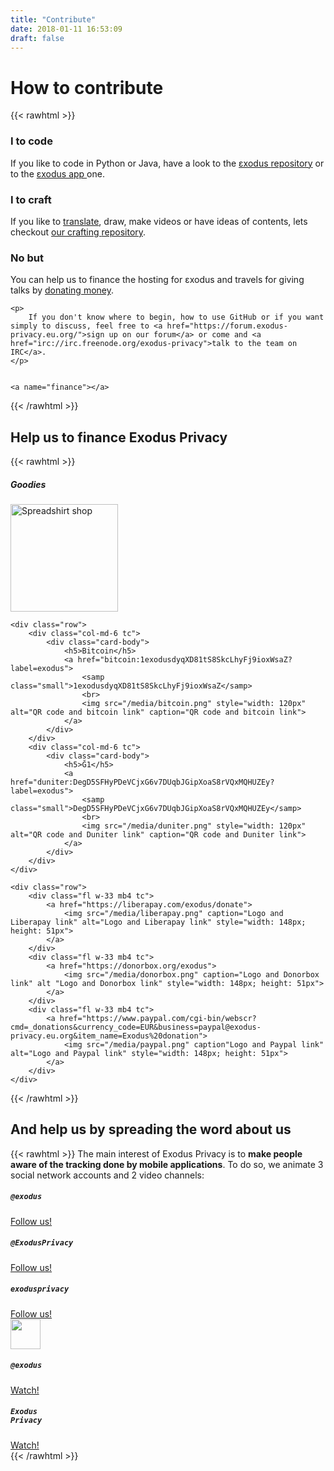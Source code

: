 ```yaml
---
title: "Contribute"
date: 2018-01-11 16:53:09
draft: false
---
```

# How to contribute

{{< rawhtml >}}
    <div class="row">
        <div class="fl-ns w-third-ns text-center">
            <div class="card-body">
                <h3 class="card-title">
                    I <i class="fas fa-heart"></i> to code
                </h3>
                <p class="card-text">
                    If you like to code in Python or Java, have a look to the <a href="https://github.com/exodus-privacy/exodus">εxodus <i class="fab fa-github text-primary"></i> repository</a> or to the <a href="https://github.com/Exodus-Privacy/exodus-android-app">εxodus app <i class="fab fa-github text-primary"></i></a> one.
                </p>
            </div>
        </div>
        <div class="fl-ns w-third-ns text-center">
            <div class="card-body">
                <h3 class="card-title">
                    I <i class="far fa-heart text-primary"></i> to craft
                </h3>
                <p class="card-text">
                    If you like to <a href="https://crwd.in/exodus-privacy">translate</a>, draw, make videos or have ideas of contents, lets checkout <a href="https://github.com/exodus-privacy/anim-com">our crafting <i class="fab fa-github text-primary"></i> repository</a>.
                </p>
            </div>
        </div>
        <div class="fl-ns w-third-ns text-center">
            <div class="card-body">
                <h3 class="card-title">
                    No <i class="far fa-clock text-primary"></i> but <i class="fas fa-dollar-sign text-primary"></i>
                </h3>
                <p class="card-text">
                    You can help us to finance the hosting for εxodus and travels for giving talks by <a href="#finance">donating money</a>.
                </p>
            </div>
        </div>
    </div>

    <p>
        If you don't know where to begin, how to use GitHub or if you want simply to discuss, feel free to <a href="https://forum.exodus-privacy.eu.org/">sign up on our forum</a> or come and <a href="irc://irc.freenode.org/exodus-privacy">talk to the team on IRC</a>.
    </p>


    <a name="finance"></a>

{{< /rawhtml >}}

## Help us to finance Exodus Privacy

{{< rawhtml >}}
    <div class="row">
        <div class="col-md-12 text-center">
            <div class="card-body">
                <h5>Goodies</h5>
                <a href="https://shop.spreadshirt.fr/exodus-privacy/all">
                    <img src="/media/sweatEP.jpg" caption="our spreadshirt shop" alt="Spreadshirt shop" style="width: 172px; height: 172px">
                </a>
            </div>
        </div>
    </div>

    <div class="row">
        <div class="col-md-6 tc">
            <div class="card-body">
                <h5>Bitcoin</h5>
                <a href="bitcoin:1exodusdyqXD81tS8SkcLhyFj9ioxWsaZ?label=exodus">
                    <samp class="small">1exodusdyqXD81tS8SkcLhyFj9ioxWsaZ</samp>
                    <br>
                    <img src="/media/bitcoin.png" style="width: 120px" alt="QR code and bitcoin link" caption="QR code and bitcoin link">
                </a>
            </div>
        </div>
        <div class="col-md-6 tc">
            <div class="card-body">
                <h5>Ğ1</h5>
                <a href="duniter:DegD5SFHyPDeVCjxG6v7DUqbJGipXoaS8rVQxMQHUZEy?label=exodus">
                    <samp class="small">DegD5SFHyPDeVCjxG6v7DUqbJGipXoaS8rVQxMQHUZEy</samp>
                    <br>
                    <img src="/media/duniter.png" style="width: 120px" alt="QR code and Duniter link" caption="QR code and Duniter link">
                </a>
            </div>
        </div>
    </div>

    <div class="row">
        <div class="fl w-33 mb4 tc">
            <a href="https://liberapay.com/exodus/donate">
                <img src="/media/liberapay.png" caption="Logo and Liberapay link" alt="Logo and Liberapay link" style="width: 148px; height: 51px">
            </a>
        </div>
        <div class="fl w-33 mb4 tc">
            <a href="https://donorbox.org/exodus">
                <img src="/media/donorbox.png" caption="Logo and Donorbox link" alt "Logo and Donorbox link" style="width: 148px; height: 51px">
            </a>
        </div>
        <div class="fl w-33 mb4 tc">
            <a href="https://www.paypal.com/cgi-bin/webscr?cmd=_donations&currency_code=EUR&business=paypal@exodus-privacy.eu.org&item_name=Exodus%20donation">
                <img src="/media/paypal.png" caption"Logo and Paypal link" alt="Logo and Paypal link" style="width: 148px; height: 51px">
            </a>
        </div>
    </div>

{{< /rawhtml >}}

## And help us by spreading the word about us

{{< rawhtml >}}
    The main interest of Exodus Privacy is to <b>make people aware of the tracking done by mobile applications</b>. To do so, we animate 3 social network accounts and 2 video channels:
    <div class="row">
        <div class="fl w-33 tc">
            <i class="fab fa-3x fa-mastodon mt2 ml-auto mr-auto text-primary"></i>
            <div class="card-body">
                <h5 class="card-title"><code>@exodus</code></h5>
                <a href="https://framapiaf.org/@exodus" class="btn btn-primary">Follow us!</a>
            </div>
        </div>
        <div class="fl w-33 tc">
            <i class="fab fa-3x fa-twitter mt2 ml-auto mr-auto text-primary"></i>
            <div class="card-body">
                <h5 class="card-title"><code>@ExodusPrivacy</code></h5>
                <a href="https://twitter.com/ExodusPrivacy" class="btn btn-primary">Follow us!</a>
            </div>
        </div>
        <div class="fl w-33 tc">
            <i class="fab fa-3x fa-facebook-square mt2 ml-auto mr-auto text-primary"></i>
            <div class="card-body">
                <h5 class="card-title"><code>exodusprivacy</code></h5>
                <a href="https://facebook.com/exodusprivacy" class="btn btn-primary">Follow us!</a>
            </div>
        </div>
    </div>
    <div class="center">
        <div class="fl w-33 tc">
            <img src="/media/peertube.svg" height="48px" class="mt2 ml-auto mr-auto"/>
            <div class="card-body">
                <h5 class="card-title"><code>@exodus</code></h5>
                <a href="https://video.exodus-privacy.eu.org/accounts/lovis_ix/videos" class="btn btn-primary">Watch!</a>
            </div>
        </div>
        <div class="fl w-33 tc">
            <i class="fab fa-3x fa-youtube mt2 ml-auto mr-auto text-primary"></i>
            <div class="card-body">
                <h5 class="card-title"><code>Exodus Privacy</code></h5>
                <a href="https://www.youtube.com/channel/UC2bloZZpnRal5tMVuHk0EFQ" class="f6 link">Watch!</a>
            </div>
        </div>
    </div>
{{< /rawhtml >}}
